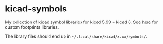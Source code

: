 # kicad-symbols
My collection of kicad symbol libraries for kicad 5.99 ~ kicad 8.
See [here](https://github.com/git-dc/kicad-footprints) for custom footprints libraries.

The library files should end up in `~/.local/share/kicad/x.xx/symbols/`.


